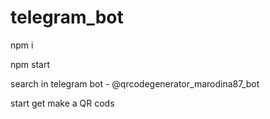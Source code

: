 # telegram_bot

npm i

npm start

search in telegram bot - @qrcodegenerator_marodina87_bot

start get make a QR cods